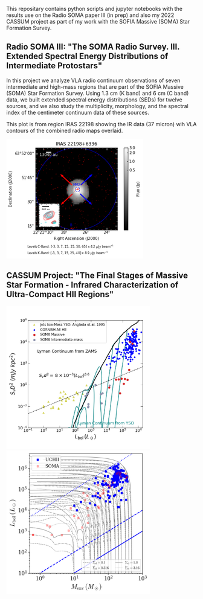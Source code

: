 This repositary contains python scripts and jupyter notebooks with the results use on the Radio SOMA paper III (in prep) and also my 2022 CASSUM project as part of my work with the SOFIA Massive (SOMA) Star Formation Survey.

## Radio SOMA III: "The SOMA Radio Survey. III. Extended Spectral Energy Distributions of Intermediate Protostars"

In this project we analyze VLA radio continuum observations of seven intermediate and high-mass regions that are part of the SOFIA Massive (SOMA) Star Formation Survey. Using 1.3 cm (K band) and 6 cm (C band) data, we built extended spectral energy distributions (SEDs) for twelve sources, and we also study the multiplicity, morphology, and the spectral index of the centimeter continuum data of these sources.

This plot is from region IRAS 22198 showing the IR data (37 micron) wih VLA contours of the combined radio maps overlaid.

![Contour plot for source IRAS 22198](Figures/IRAS_22198_VLA_contours.png)

## CASSUM Project: "The Final Stages of Massive Star Formation - Infrared Characterization of Ultra-Compact HII Regions"

<img src="Figures/Anglada_Plot.png" width="380" height="380">

<img src="Figures/Lbol_Menv_Tracks.png" width="380" height="380">
